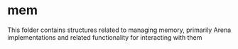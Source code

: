# mem
This folder contains structures related to managing memory, primarily Arena implementations and related functionality for interacting with them